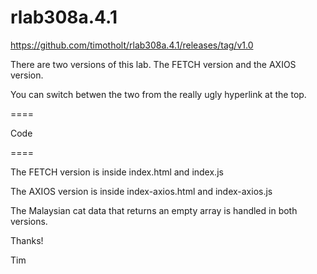 # rlab308a.4.1

https://github.com/timotholt/rlab308a.4.1/releases/tag/v1.0

There are two versions of this lab.  The FETCH version and the AXIOS version.

You can switch betwen the two from the really ugly hyperlink at the top.

====

Code

====

The FETCH version is inside index.html and index.js

The AXIOS version is inside index-axios.html and index-axios.js



The Malaysian cat data that returns an empty array is handled in both versions.

Thanks!

Tim
